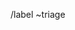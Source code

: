 <!-- Please do not change the below as it helps us to classify new issues. You are welcome to choose additional labels as needed. -->
/label ~triage